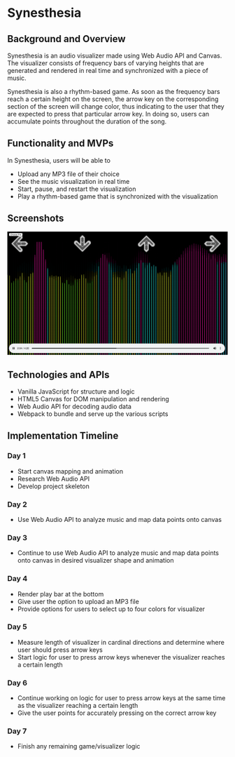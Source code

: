 # Synesthesia

## Background and Overview

Synesthesia is an audio visualizer made using Web Audio API and Canvas. The visualizer consists of frequency bars of varying heights that are generated and rendered in real time and synchronized with a piece of music.

Synesthesia is also a rhythm-based game. As soon as the frequency bars reach a certain height on the screen, the arrow key on the corresponding section of the screen will change color, thus indicating to the user that they are expected to press that particular arrow key. In doing so, users can accumulate points throughout the duration of the song. 

## Functionality and MVPs

In Synesthesia, users will be able to
* Upload any MP3 file of their choice
* See the music visualization in real time
* Start, pause, and restart the visualization
* Play a rhythm-based game that is synchronized with the visualization

## Screenshots

![](src/assets/Synesthesia_Wireframe.png)

## Technologies and APIs

* Vanilla JavaScript for structure and logic
* HTML5 Canvas for DOM manipulation and rendering
* Web Audio API for decoding audio data
* Webpack to bundle and serve up the various scripts

## Implementation Timeline

### Day 1
* Start canvas mapping and animation
* Research Web Audio API
* Develop project skeleton

### Day 2
* Use Web Audio API to analyze music and map data points onto canvas

### Day 3
* Continue to use Web Audio API to analyze music and map data points onto canvas in desired visualizer shape and animation 

### Day 4
* Render play bar at the bottom
* Give user the option to upload an MP3 file
* Provide options for users to select up to four colors for visualizer

### Day 5
* Measure length of visualizer in cardinal directions and determine where user should press arrow keys
* Start logic for user to press arrow keys whenever the visualizer reaches a certain length

### Day 6
* Continue working on logic for user to press arrow keys at the same time as the visualizer reaching a certain length
* Give the user points for accurately pressing on the correct arrow key

### Day 7
* Finish any remaining game/visualizer logic





